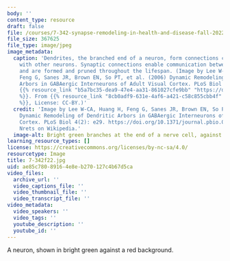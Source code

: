 ```yaml
---
body: ''
content_type: resource
draft: false
file: /courses/7-342-synapse-remodeling-in-health-and-disease-fall-2022/7-342f22.jpg
file_size: 367625
file_type: image/jpeg
image_metadata:
  caption: 'Dendrites, the branched end of a neuron, form connections called synapses
    with other neurons. Synaptic connections enable communication between neurons,
    and are formed and pruned throughout the lifespan. (Image by Lee W-CA, Huang H,
    Feng G, Sanes JR, Brown EN, So PT, et al. (2006) Dynamic Remodeling of Dendritic
    Arbors in GABAergic Interneurons of Adult Visual Cortex. PLoS Biol 4(2): e29.
    {{% resource_link "b5a7bc35-dea9-47e4-aa31-861027cfe9bb" "https://doi.org/10.1371/journal.pbio.0040029"
    %}}. From {{% resource_link "8cb0adf9-631e-4af6-a421-c58c855cbb4f" "Nrets on Wikipedia"
    %}}, License: CC-BY.)'
  credit: 'Image by Lee W-CA, Huang H, Feng G, Sanes JR, Brown EN, So PT, et al. (2006)
    Dynamic Remodeling of Dendritic Arbors in GABAergic Interneurons of Adult Visual
    Cortex. PLoS Biol 4(2): e29. https://doi.org/10.1371/journal.pbio.0040029. From
    Nrets on Wikipedia.'
  image-alt: Bright green branches at the end of a nerve cell, against a red background.
learning_resource_types: []
license: https://creativecommons.org/licenses/by-nc-sa/4.0/
resourcetype: Image
title: 7-342f22.jpg
uid: ae85c780-8916-4e8e-b270-127c4b67d5ca
video_files:
  archive_url: ''
  video_captions_file: ''
  video_thumbnail_file: ''
  video_transcript_file: ''
video_metadata:
  video_speakers: ''
  video_tags: ''
  youtube_description: ''
  youtube_id: ''
---
```

A neuron, shown in bright green against a red background.